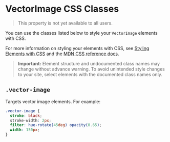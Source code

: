 # VectorImage CSS Classes

> This property is not yet available to all users.

You can use the classes listed below
to style your `VectorImage` elements with CSS.

For more information on styling your elements with CSS, see
[Styling Elements with CSS]($w/styling-elements-with-css) and the
[MDN CSS reference docs](https://developer.mozilla.org/en-US/docs/Learn/CSS).

<blockquote class="important">

__Important:__
Element structure and undocumented class names
may change without advance warning.
To avoid unintended style changes to your site,
select elements with the documented class names only.

</blockquote>

## `.vector-image`

Targets vector image elements.
For example:

```css
.vector-image {
  stroke: black;
  stroke-width: 2px;
  filter: hue-rotate(45deg) opacity(0.65);
  width: 150px;
}
```
